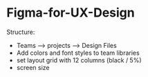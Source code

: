 # Figma-for-UX-Design
Structure:
- Teams --> projects --> Design Files
- Add colors and font styles to team libraries
- set layout grid with 12 columns (black / 5%)
- screen size  
